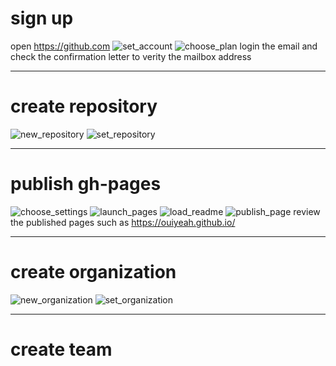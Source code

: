 # sign up

open <https://github.com>
![set_account](https://raw.githubusercontent.com/ouiyeah/github/gh-pages/figures/set_account.png "set_account")
![choose_plan](https://raw.githubusercontent.com/ouiyeah/github/gh-pages/figures/choose_plan.png "choose_plan")
login the email and check the confirmation letter to verity the mailbox address

***
# create repository

![new_repository](https://raw.githubusercontent.com/ouiyeah/github/gh-pages/figures/new_repository.png "new_repository")
![set_repository](https://raw.githubusercontent.com/ouiyeah/github/gh-pages/figures/set_repository.png "set_repository")

***
# publish gh-pages

![choose_settings](https://raw.githubusercontent.com/ouiyeah/github/gh-pages/figures/choose_settings.png "choose_settings")
![launch_pages](https://raw.githubusercontent.com/ouiyeah/github/gh-pages/figures/launch_pages.png "launch_pages")
![load_readme](https://raw.githubusercontent.com/ouiyeah/github/gh-pages/figures/load_readme.png "load_readme")
![publish_page](https://raw.githubusercontent.com/ouiyeah/github/gh-pages/figures/publish_page.png "publish_page")
review the published pages such as <https://ouiyeah.github.io/>

***
# create organization
![new_organization](https://raw.githubusercontent.com/ouiyeah/github/gh-pages/figures/new_organization.png "new_organization")
![set_organization](https://raw.githubusercontent.com/ouiyeah/github/gh-pages/figures/set_organization.png "set_organization")

***
# create team

